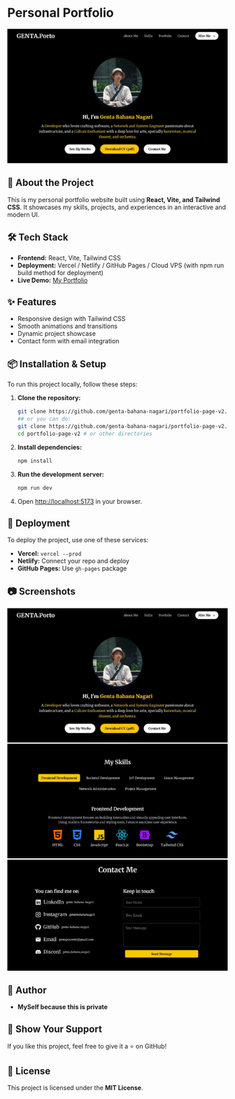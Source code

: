 # Personal Portfolio

![Portfolio Preview](./screenshot_1.jpeg)

## 🚀 About the Project
This is my personal portfolio website built using **React, Vite, and Tailwind CSS**. It showcases my skills, projects, and experiences in an interactive and modern UI.

## 🛠️ Tech Stack
- **Frontend:** React, Vite, Tailwind CSS
- **Deployment:** Vercel / Netlify / GitHub Pages / Cloud VPS (with npm run build method for deployment)
- **Live Demo:** [My Portfolio](https://gentabahana.me/)

## ✨ Features
- Responsive design with Tailwind CSS
- Smooth animations and transitions
- Dynamic project showcase
- Contact form with email integration

## 📦 Installation & Setup
To run this project locally, follow these steps:

1. **Clone the repository:**
   ```sh
   git clone https://github.com/genta-bahana-nagari/portfolio-page-v2.git
   ## or you can do:
   git clone https://github.com/genta-bahana-nagari/portfolio-page-v2.git your_directory_name
   cd portfolio-page-v2 # or other directories
   ```
2. **Install dependencies:**
   ```sh
   npm install
   ```
3. **Run the development server:**
   ```sh
   npm run dev
   ```
4. Open [http://localhost:5173](http://localhost:5173) in your browser.

## 🚀 Deployment
To deploy the project, use one of these services:
- **Vercel:** `vercel --prod`
- **Netlify:** Connect your repo and deploy
- **GitHub Pages:** Use `gh-pages` package

## 📷 Screenshots
![Home Page](./screenshot_1.jpeg)
![Projects Section](./screenshot_2.jpeg)
![Contact Section](./screenshot_3.jpeg)

## 👤 Author
- **MySelf because this is private**

## 🌟 Show Your Support
If you like this project, feel free to give it a ⭐ on GitHub!

## 📜 License
This project is licensed under the **MIT License**.
